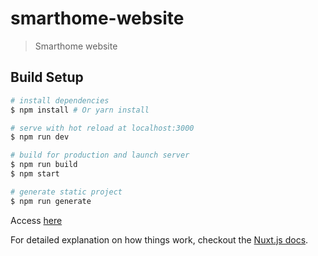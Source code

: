 # smarthome-website

> Smarthome website

## Build Setup

``` bash
# install dependencies
$ npm install # Or yarn install

# serve with hot reload at localhost:3000
$ npm run dev

# build for production and launch server
$ npm run build
$ npm start

# generate static project
$ npm run generate
```

Access [here](http://localhost:3000)

For detailed explanation on how things work, checkout the [Nuxt.js docs](https://github.com/nuxt/nuxt.js).
